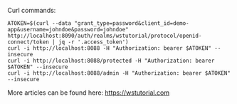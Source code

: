 Curl commands:
```
ATOKEN=$(curl --data "grant_type=password&client_id=demo-app&username=johndoe&password=johndoe" http://localhost:8090/auth/realms/wstutorial/protocol/openid-connect/token | jq -r '.access_token')
curl -i http://localhost:8088 -H "Authorization: bearer $ATOKEN" --insecure
curl -i http://localhost:8088/protected -H "Authorization: bearer $ATOKEN" --insecure
curl -i http://localhost:8088/admin -H "Authorization: bearer $ATOKEN" --insecure
```

More articles can be found here: https://wstutorial.com

